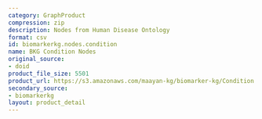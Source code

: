 ```yaml
---
category: GraphProduct
compression: zip
description: Nodes from Human Disease Ontology
format: csv
id: biomarkerkg.nodes.condition
name: BKG Condition Nodes
original_source:
- doid
product_file_size: 5501
product_url: https://s3.amazonaws.com/maayan-kg/biomarker-kg/Condition.nodes.zip
secondary_source:
- biomarkerkg
layout: product_detail
---
```

